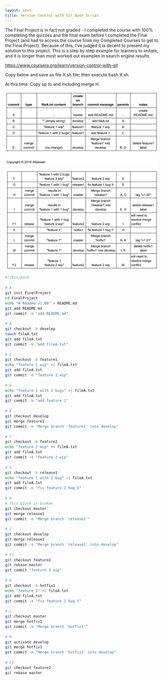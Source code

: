```yaml
---
layout: post
title: Version Control with Git Bash Script
---
```


The Final Project is in fact not graded - I completed the course with 100% completing the quizzes and the final exam before I completed
the Final Project (and had to access the course from my Completed Courses to get to the Final Project).
Because of this, I've judged it is decent to present my solution to this project. This is a step by step example for learners to imitate, and it is longer than most worked out examples in search engine results.

<https://www.coursera.org/learn/version-control-with-git>

Copy below and save as file X.sh file; then execute bash X.sh.

At this time: Copy up to and including merge H.

![FP1](/assets/images/screenshots/FP1.png)

![FP2](/assets/images/screenshots/FP2.png)

```bash
#!/bin/bash

# A
git init FinalProject
cd FinalProject
echo "# Readme v1.00" > README.md
git add README.md
git commit -m "add README.md"

# B
git checkout -b develop
touch fileA.txt
git add fileA.txt
git commit -m "add fileA.txt"

# C
git checkout -b feature1
echo "feature 1 wip" >| fileA.txt
git add fileA.txt
git commit -m "feature 1 wip"

# D
echo "feature 1 with 2 bugs" >| fileA.txt
git add fileA.txt
git commit -m "add feature 1"

# E
git checkout develop
git merge feature1
git commit -m "Merge branch 'feature1' into develop"

# F
git checkout -b feature2
echo "feature 2 wip" >> fileA.txt
git add fileA.txt
git commit -m "feature 2 wip"

# G
git checkout -b release1
echo "feature 1 with 1 bug" >| fileA.txt
git add fileA.txt
git commit -m "fix feature 1 bug X"

# H
# this block is broken
git checkout master
git merge release1
git commit -m "Merge branch 'release1'"

# I
git checkout develop
git merge release1
git commit -m "Merge branch 'release1' into develop"

# F1
git checkout feature2
git rebase master
git commit "feature 2 wip"

# K
git checkout -b hotfix1
echo "feature 1" >| fileA.txt
git add fileA.txt
git commit -m "fix feature 1 bug Y"

# L
git checkout master
git merge hotfix1
git commit -m "Merge branch 'hotfix1'"

# M
git activate develop
git merge hotfix1
git commit -m "Merge branch 'hotfix1' into develop"

# F2
git checkout feature2
git rebase master
```